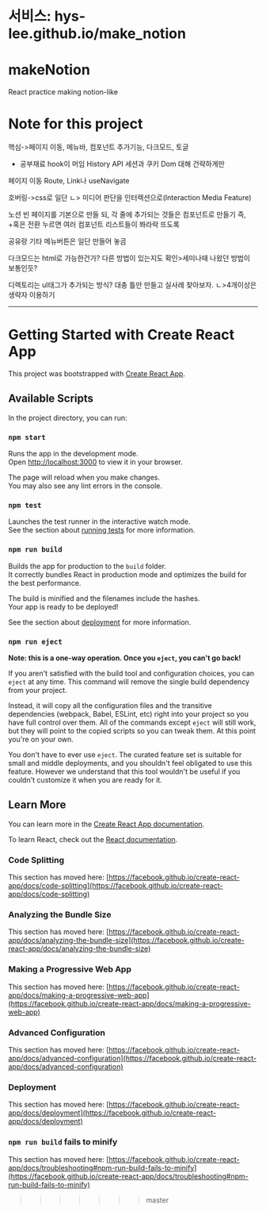# 서비스: hys-lee.github.io/make_notion



# makeNotion
React practice making notion-like

# Note for this project

핵심->페이지 이동, 메뉴바, 컴포넌트 추가기능, 다크모드, 토글

* 공부재료
hook이 머임
History API
세션과 쿠키
Dom 대해 건략하게만

페이지 이동
Route, Link나 useNavigate

호버링->css로 일단
ㄴ> 미디어 판단을 인터렉션으로(Interaction Media Feature)

노션 빈 페이지를 기본으로 만들 되, 각 줄에 추가되는 것들은 컴포넌트로 만들기
즉, +혹은 전환 누르면 여러 컴포넌트 리스트들이 쫘라락 뜨도록

공유랑 기타 메뉴버튼은 일단 만들어 놓곰

다크모드는 html로 가능한건가? 다른 방법이 있는지도 확인>세미나때 나왔던 방법이 보통인듯?

디렉토리는 ul태그가 추가되는 방식? 대충 틀만 만들고 실사례 찾아보자.
ㄴ>4개이상은 생략자 이용하기




--------------

# Getting Started with Create React App

This project was bootstrapped with [Create React App](https://github.com/facebook/create-react-app).

## Available Scripts

In the project directory, you can run:

### `npm start`

Runs the app in the development mode.\
Open [http://localhost:3000](http://localhost:3000) to view it in your browser.

The page will reload when you make changes.\
You may also see any lint errors in the console.

### `npm test`

Launches the test runner in the interactive watch mode.\
See the section about [running tests](https://facebook.github.io/create-react-app/docs/running-tests) for more information.

### `npm run build`

Builds the app for production to the `build` folder.\
It correctly bundles React in production mode and optimizes the build for the best performance.

The build is minified and the filenames include the hashes.\
Your app is ready to be deployed!

See the section about [deployment](https://facebook.github.io/create-react-app/docs/deployment) for more information.

### `npm run eject`

**Note: this is a one-way operation. Once you `eject`, you can't go back!**

If you aren't satisfied with the build tool and configuration choices, you can `eject` at any time. This command will remove the single build dependency from your project.

Instead, it will copy all the configuration files and the transitive dependencies (webpack, Babel, ESLint, etc) right into your project so you have full control over them. All of the commands except `eject` will still work, but they will point to the copied scripts so you can tweak them. At this point you're on your own.

You don't have to ever use `eject`. The curated feature set is suitable for small and middle deployments, and you shouldn't feel obligated to use this feature. However we understand that this tool wouldn't be useful if you couldn't customize it when you are ready for it.

## Learn More

You can learn more in the [Create React App documentation](https://facebook.github.io/create-react-app/docs/getting-started).

To learn React, check out the [React documentation](https://reactjs.org/).

### Code Splitting

This section has moved here: [https://facebook.github.io/create-react-app/docs/code-splitting](https://facebook.github.io/create-react-app/docs/code-splitting)

### Analyzing the Bundle Size

This section has moved here: [https://facebook.github.io/create-react-app/docs/analyzing-the-bundle-size](https://facebook.github.io/create-react-app/docs/analyzing-the-bundle-size)

### Making a Progressive Web App

This section has moved here: [https://facebook.github.io/create-react-app/docs/making-a-progressive-web-app](https://facebook.github.io/create-react-app/docs/making-a-progressive-web-app)

### Advanced Configuration

This section has moved here: [https://facebook.github.io/create-react-app/docs/advanced-configuration](https://facebook.github.io/create-react-app/docs/advanced-configuration)

### Deployment

This section has moved here: [https://facebook.github.io/create-react-app/docs/deployment](https://facebook.github.io/create-react-app/docs/deployment)

### `npm run build` fails to minify

This section has moved here: [https://facebook.github.io/create-react-app/docs/troubleshooting#npm-run-build-fails-to-minify](https://facebook.github.io/create-react-app/docs/troubleshooting#npm-run-build-fails-to-minify)
>>>>>>> master
